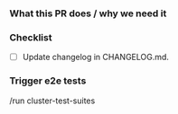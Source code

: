 ### What this PR does / why we need it


### Checklist

- [ ] Update changelog in CHANGELOG.md.

### Trigger e2e tests

<!--
If you want to skip the e2e tests, remove the following line and add the `skip/ci` label to skip the check

Note: Tests are not automatically executed when creating a draft PR
If you do want to trigger the tests while still in draft then please add a comment with the trigger.
-->

/run cluster-test-suites

<!-- If you want to disable Helm template rendering diffs as GitHub comment, uncomment this (command must be on its own line): -->

<!-- /no_diffs_printing -->
